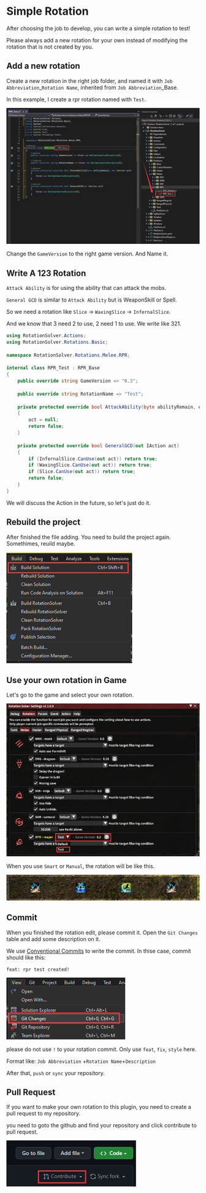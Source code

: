 # Simple Rotation

After choosing the job to develop, you can write a simple rotation to test!

Please always add a new rotation for your own instead of modifying the rotation that is not created by you.

## Add a new rotation

Create a new rotation in the right job folder, and named it with `Job Abbreviation`\_`Rotation Name`, inherited from `Job Abbreviation`\_Base.

In this example, I create a rpr rotation named with `Test`.

![Create a new rotation](assets/image-20230122154937426.png)

Change the `GameVersion`  to the right game version. And Name it.

## Write A 123 Rotation

`Attack Ability` is for using the ability that can attack the mobs.

`General GCD` is similar to `Attack Ability` but is WeaponSkill or Spell.

So we need a rotation like `Slice` -> `WaxingSlice` -> `InfernalSlice`.

And we know that 3 need 2 to use, 2 need 1 to use. We write like 321.

```c#
using RotationSolver.Actions;
using RotationSolver.Rotations.Basic;

namespace RotationSolver.Rotations.Melee.RPR;

internal class RPR_Test : RPR_Base
{
    public override string GameVersion => "6.3";

    public override string RotationName => "Test";

    private protected override bool AttackAbility(byte abilityRemain, out IAction act)
    {
        act = null;
        return false;
    }

    private protected override bool GeneralGCD(out IAction act)
    {
        if (InfernalSlice.CanUse(out act)) return true;
        if (WaxingSlice.CanUse(out act)) return true;
        if (Slice.CanUse(out act)) return true;
        return false;
    }
}
```



We will discuss the Action in the future, so let's just do it.

## Rebuild the project

After finished the file adding. You need to build the project again. Somethimes, reuild maybe.

![Build yourself](assets/image-20230122153420605.png)

## Use your own rotation in Game

Let's go to the game and select your own rotation.

![Select the rotation](assets/image-20230122160528594.png)

When you use `Smart` or `Manual`, the rotation will be like this.

![Rotation](assets/image-20230122160351732.png)

## Commit

When you finished the rotation edit, please commit it. Open the `Git Changes` table and add some description on it.

We use [Conventional Commits](https://www.conventionalcommits.org/en/v1.0.0/) to write the commit. In thise case, commit should like this:

```
feat: rpr test created!
```

![Open the gie changes panel](assets/image-20230122160756082.png)

please do not use `!` to your rotation commit. Only use `feat`, `fix`,  `style` here.

Format like:  `Job Abbreviation` +`Rotation Name`+`Description`

After that,  `push` or `sync` your repository.



## Pull Request

If you want to make your own rotation to this plugin, you need to create a pull request to my repository.

you need to goto the github and find your repository and click contribute to pull request.

![image-20230122161647566](assets/image-20230122161647566.png)

